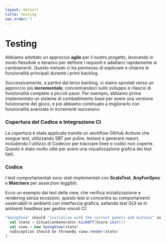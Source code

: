 ```yaml
---
layout: default
title: Testing
nav_order: 7
---
```


# Testing

Abbiamo adottato un approccio **agile** per il nostro progetto, lavorando in modo flessibile e iterativo per definire i requisiti e adattarci rapidamente ai cambiamenti. Questo metodo ci ha permesso di esplorare e chiarire le funzionalità principali durante i primi backlog.

Successivamente, a partire dal terzo backlog, ci siamo spostati verso un approccio più **incrementale**, concentrandoci sullo sviluppo e rilascio di funzionalità complete a piccoli passi. Per esempio, abbiamo prima implementato un sistema di combattimento base per avere una versione funzionante del gioco, e poi abbiamo continuato a migliorarlo con funzionalità avanzate in incrementi successivi.

### Copertura del Codice e Integrazione CI

La copertura è stata applicata tramite un workflow GitHub Actions che esegue test, utilizzando SBT per pulire, testare e generare report, includendo l'utilizzo di Codecov per tracciare linee e codici non coperte. Questo è stato molto utile per avere una visualizzazione grafica dei test fatti.

### Codice

I test comportamentali sono stati implementati con **ScalaTest**, **AnyFunSpec** e **Matchers** per asserzioni leggibili.

Ecco un esempio dai test della view, che verifica inizializzazione e rendering senza eccezioni, questo test si concentra su comportamenti osservabili in ambienti con interfaccia grafica, saltando test GUI se in ambienti headless per gestire vincoli CI:

```scala
"SwingView" should "initialize with the correct panels and buttons" in {
  val state = SituationGenerator.kickOff(Score.init())
  val view = new SwingView(state)
  noException should be thrownBy view.render(state)
}

